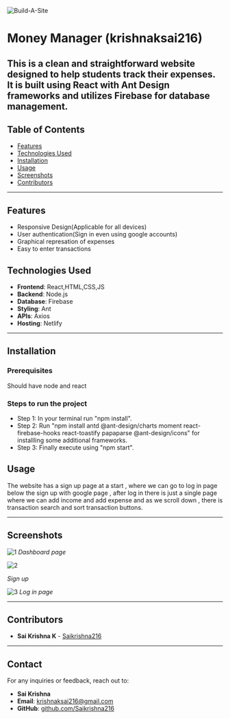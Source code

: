 ![Build-A-Site](https://i.imgur.com/nZPQ9If.png)

# Money Manager (krishnaksai216)

This is a clean and straightforward website designed to help students track their expenses. It is built using React with Ant Design frameworks and utilizes Firebase for database management.
---

## Table of Contents

- [Features](#features)
- [Technologies Used](#technologies-used)
- [Installation](#installation)
- [Usage](#usage)
- [Screenshots](#screenshots)
- [Contributors](#contributors)

---

## Features

- Responsive Design(Applicable for all devices)
- User authentication(Sign in even using google accounts)
- Graphical represation of expenses
- Easy to enter transactions


## Technologies Used

- **Frontend**: React,HTML,CSS,JS
- **Backend**: Node.js
- **Database**: Firebase
- **Styling**: Ant
- **APIs**: Axios
- **Hosting**: Netlify

---

## Installation

### Prerequisites
Should have node and react

### Steps to run the project
- Step 1: In your terminal run "npm install".
- Step 2: Run "npm install antd @ant-design/charts moment react-firebase-hooks react-toastify papaparse @ant-design/icons" for installling some additional frameworks.
- Step 3: Finally execute using "npm start".

## Usage

The website has a sign up page at a start , where we can go to log in page below the sign up with google page , after log in there is just a single page where we can add income and add expense and as we
scroll down , there is transaction search and sort transaction buttons.

---

## Screenshots

![1](https://github.com/user-attachments/assets/adeec94b-98a6-411f-951e-e650f1176181)
*Dashboard page*


![2](https://github.com/user-attachments/assets/9170f3e5-7da1-47e4-8db2-a33171b7c16e)

*Sign up*

![3](https://github.com/user-attachments/assets/21269c62-ef2b-4624-a685-3fcca706a924)
*Log in page*

---

## Contributors


- **Sai Krishna K** - [Saikrishna216](https://github.com/Saikrishna216)


---

## Contact

For any inquiries or feedback, reach out to:

- **Sai Krishna**
- **Email**: [krishnaksai216@gmail.com](mailto:krishnaksai216@gmail.com)
- **GitHub**: [github.com/Saikrishna216](https://github.com/Saikrishna216)

